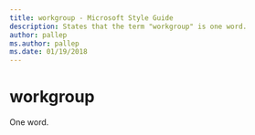 ```yaml
---
title: workgroup - Microsoft Style Guide
description: States that the term "workgroup" is one word.
author: pallep
ms.author: pallep
ms.date: 01/19/2018
---
```


# workgroup

One word.
